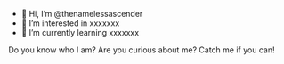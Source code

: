 - 👋 Hi, I’m @thenamelessascender
- 👀 I’m interested in xxxxxxx
- 🌱 I’m currently learning xxxxxxx

Do you know who I am?
Are you curious about me?
Catch me if you can!

<!---
thenamelessascender/thenamelessascender is a ✨ special ✨ repository because its `README.md` (this file) appears on your GitHub profile.
You can click the Preview link to take a look at your changes.
--->

